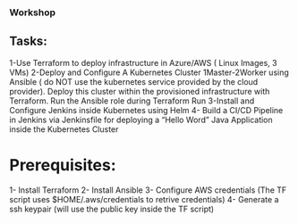 ### Workshop

## Tasks:

1-Use Terraform to deploy infrastructure in Azure/AWS ( Linux Images, 3 VMs)
2-Deploy and Configure A Kubernetes Cluster 1Master-2Worker using Ansible ( do NOT use the kubernetes service provided by the cloud provider). Deploy this cluster within the provisioned infrastructure with Terraform. Run the Ansible role during Terraform Run
3-Install and Configure Jenkins inside Kubernetes using Helm
4- Build a CI/CD Pipeline in Jenkins via Jenkinsfile for deploying a “Hello Word” Java Application inside the Kubernetes Cluster

# Prerequisites:

1- Install Terraform
2- Install Ansible
3- Configure AWS credentials (The TF script uses $HOME/.aws/credentials to retrive credentials)
4- Generate a ssh keypair (will use the public key inside the TF script)
